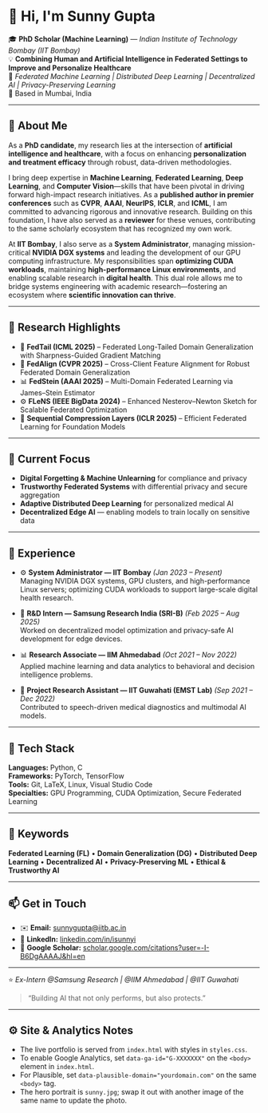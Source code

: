 # 👋 Hi, I'm Sunny Gupta  

🎓 **PhD Scholar (Machine Learning)** — *Indian Institute of Technology Bombay (IIT Bombay)*  
💡 **Combining Human and Artificial Intelligence in Federated Settings to Improve and Personalize Healthcare**  
🔗 *Federated Machine Learning | Distributed Deep Learning | Decentralized AI | Privacy-Preserving Learning*  
📍 Based in Mumbai, India  

---

## 🧠 About Me  

As a **PhD candidate**, my research lies at the intersection of **artificial intelligence and healthcare**, with a focus on enhancing **personalization and treatment efficacy** through robust, data-driven methodologies.  

I bring deep expertise in **Machine Learning**, **Federated Learning**, **Deep Learning**, and **Computer Vision**—skills that have been pivotal in driving forward high-impact research initiatives. As a **published author in premier conferences** such as **CVPR**, **AAAI**, **NeurIPS**, **ICLR**, and **ICML**, I am committed to advancing rigorous and innovative research. Building on this foundation, I have also served as a **reviewer** for these venues, contributing to the same scholarly ecosystem that has recognized my own work.  

At **IIT Bombay**, I also serve as a **System Administrator**, managing mission-critical **NVIDIA DGX systems** and leading the development of our GPU computing infrastructure. My responsibilities span **optimizing CUDA workloads**, maintaining **high-performance Linux environments**, and enabling scalable research in **digital health**. This dual role allows me to bridge systems engineering with academic research—fostering an ecosystem where **scientific innovation can thrive**.  

---

## 🧩 Research Highlights  

- 🧠 **FedTail (ICML 2025)** – Federated Long-Tailed Domain Generalization with Sharpness-Guided Gradient Matching  
- 🔗 **FedAlign (CVPR 2025)** – Cross-Client Feature Alignment for Robust Federated Domain Generalization  
- 📊 **FedStein (AAAI 2025)** – Multi-Domain Federated Learning via James–Stein Estimator  
- ⚙️ **FLeNS (IEEE BigData 2024)** – Enhanced Nesterov–Newton Sketch for Scalable Federated Optimization  
- 🧬 **Sequential Compression Layers (ICLR 2025)** – Efficient Federated Learning for Foundation Models  

---

## 🧭 Current Focus  

- **Digital Forgetting & Machine Unlearning** for compliance and privacy  
- **Trustworthy Federated Systems** with differential privacy and secure aggregation  
- **Adaptive Distributed Deep Learning** for personalized medical AI  
- **Decentralized Edge AI** — enabling models to train locally on sensitive data  

---

## 💼 Experience  

- ⚙️ **System Administrator — IIT Bombay** *(Jan 2023 – Present)*  
  Managing NVIDIA DGX systems, GPU clusters, and high-performance Linux servers; optimizing CUDA workloads to support large-scale digital health research.  

- 🧩 **R&D Intern — Samsung Research India (SRI-B)** *(Feb 2025 – Aug 2025)*  
  Worked on decentralized model optimization and privacy-safe AI development for edge devices.  

- 📊 **Research Associate — IIM Ahmedabad** *(Oct 2021 – Nov 2022)*  
  Applied machine learning and data analytics to behavioral and decision intelligence problems.  

- 🔬 **Project Research Assistant — IIT Guwahati (EMST Lab)** *(Sep 2021 – Dec 2022)*  
  Contributed to speech-driven medical diagnostics and multimodal AI models.  

---

## 🧰 Tech Stack  

**Languages:** Python, C  
**Frameworks:** PyTorch, TensorFlow  
**Tools:** Git, LaTeX, Linux, Visual Studio Code  
**Specialties:** GPU Programming, CUDA Optimization, Secure Federated Learning  

---

## 🧩 Keywords  

**Federated Learning (FL)** • **Domain Generalization (DG)** • **Distributed Deep Learning** • **Decentralized AI** • **Privacy-Preserving ML** • **Ethical & Trustworthy AI**

---

## 📫 Get in Touch  

- ✉️ **Email:** sunnygupta@iitb.ac.in  
- 💼 **LinkedIn:** [linkedin.com/in/isunnyi](https://linkedin.com/in/isunnyi)  
- 🧪 **Google Scholar:** [scholar.google.com/citations?user=-I-B6DgAAAAJ&hl=en](https://scholar.google.com/citations?user=-I-B6DgAAAAJ&hl=en)  

---

⭐️ *Ex-Intern @Samsung Research | @IIM Ahmedabad | @IIT Guwahati*  
> “Building AI that not only performs, but also protects.”

---

## ⚙️ Site & Analytics Notes

- The live portfolio is served from `index.html` with styles in `styles.css`.
- To enable Google Analytics, set `data-ga-id="G-XXXXXXX"` on the `<body>` element in `index.html`.
- For Plausible, set `data-plausible-domain="yourdomain.com"` on the same `<body>` tag.
- The hero portrait is `sunny.jpg`; swap it out with another image of the same name to update the photo.
